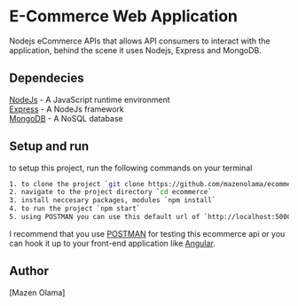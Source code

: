 # E-Commerce Web Application
Nodejs eCommerce APIs that allows API consumers to interact with the application, behind the scene it uses Nodejs, Express and MongoDB.

## Dependecies
[NodeJs](https://nodejs.org/en/) - A JavaScript runtime environment\
[Express](https://expressjs.com/) - A NodeJs framework\
[MongoDB](https://www.mongodb.com/) - A NoSQL database

## Setup and run
to setup this project, run the following commands on your terminal
```bash
1. to clone the project `git clone https://github.com/mazenolama/ecommerce.git`
2. navigate to the project directory `cd ecommerce`
3. install neccesary packages, modules `npm install`
4. to run the project `npm start`
5. using POSTMAN you can use this default url of `http://localhost:5000`
```
I recommend that you use [POSTMAN](https://www.postman.com/) for testing this ecommerce api or you can hook it up to your front-end application like [Angular](https://angular.io/).

## Author
[Mazen Olama]
